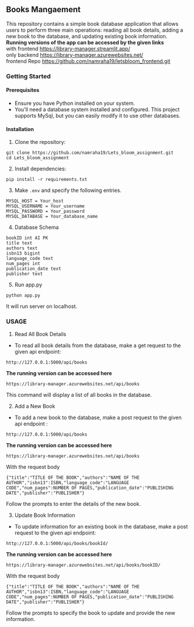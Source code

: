 ## Books Mangaement
This repository contains a simple book database application that allows users to perform three main operations: reading all book details, adding a new book to the database, and updating existing book information. \
<b>Running versions of the app can be accessed by the given links</b> \
with frontend https://library-manager.streamlit.app/ \
only backend https://library-manager.azurewebsites.net/ \
frontend Repo https://github.com/namraha19/letsbloom_frontend.git

### Getting Started
#### Prerequisites
- Ensure you have Python installed on your system.
- You'll need a database system installed and configured. This project supports MySql, but you can easily modify it to use other databases.
#### Installation
1. Clone the repository:
  ```
git clone https://github.com/namraha19/Lets_bloom_assignment.git
cd Lets_bloom_assignment

```
2. Install dependencies:
 ```
pip install -r requirements.txt

```
3. Make ``` .env ``` and specify the following entries.
 ```
MYSQL_HOST = Your_host
MYSQL_USERNAME = Your_username
MYSQL_PASSWORD = Your_password
MYSQL_DATABASE = Your_database_name

```
4. Database Schema
```
bookID int AI PK 
title text 
authors text 
isbn13 bigint 
language_code text 
num_pages int 
publication_date text 
publisher text

```
5. Run app.py
```
python app.py

```
It will run server on localhost.

### USAGE 
1. Read All Book Details
  - To read all book details from the database, make a get request to the given api endpoint:
```
http://127.0.0.1:5000/api/books

```
<b>The running version can be accessed here</b>
```
https://library-manager.azurewebsites.net/api/books

```
This command will display a list of all books in the database.

2. Add a New Book
  - To add a new book to the database, make a post request to the given api endpoint :
```
http://127.0.0.1:5000/api/books

```
<b>The running version can be accessed here</b>
```
https://library-manager.azurewebsites.net/api/books

```

With the request body 
```
{"title":"TITLE OF THE BOOK","authors":"NAME OF THE AUTHOR","isbn13":ISBN,"language_code":"LANGUAGE CODE","num_pages":NUMBER OF PAGES,"publication_date":"PUBLISHING DATE","publisher":"PUBLISHER"}

```
Follow the prompts to enter the details of the new book.

3. Update Book Information
 - To update information for an existing book in the database, make a post request to the given api endpoint:
 ```
http://127.0.0.1:5000/api/books/bookId/

 ```
<b>The running version can be accessed here</b>
```
https://library-manager.azurewebsites.net/api/books/bookID/

```

With the request body 
```
{"title":"TITLE OF THE BOOK","authors":"NAME OF THE AUTHOR","isbn13":ISBN,"language_code":"LANGUAGE CODE","num_pages":NUMBER OF PAGES,"publication_date":"PUBLISHING DATE","publisher":"PUBLISHER"}

```

Follow the prompts to specify the book to update and provide the new information.



   

